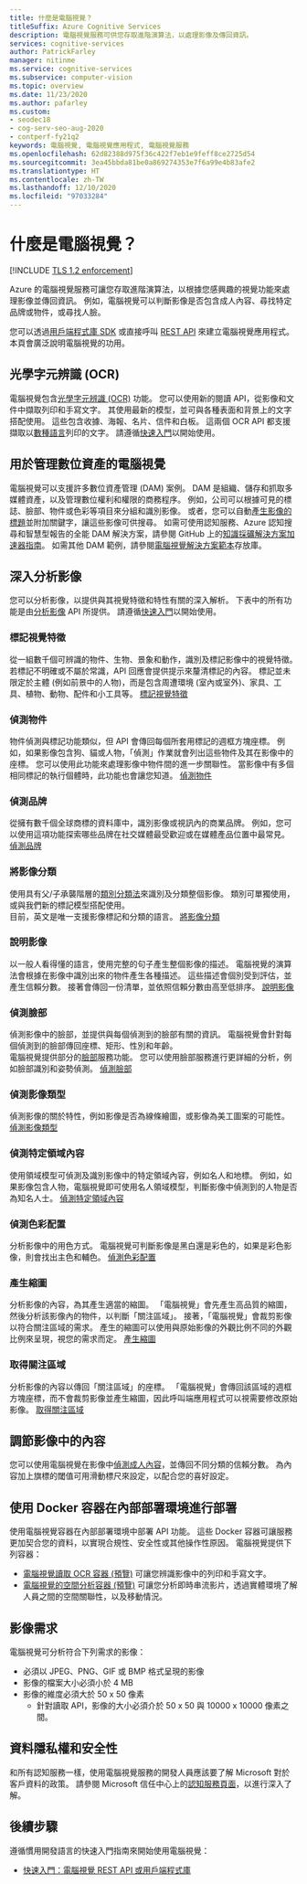 ```yaml
---
title: 什麼是電腦視覺？
titleSuffix: Azure Cognitive Services
description: 電腦視覺服務可供您存取進階演算法，以處理影像及傳回資訊。
services: cognitive-services
author: PatrickFarley
manager: nitinme
ms.service: cognitive-services
ms.subservice: computer-vision
ms.topic: overview
ms.date: 11/23/2020
ms.author: pafarley
ms.custom:
- seodec18
- cog-serv-seo-aug-2020
- contperf-fy21q2
keywords: 電腦視覺, 電腦視覺應用程式, 電腦視覺服務
ms.openlocfilehash: 62d82388d975f36c422f7eb1e9feff8ce2725d54
ms.sourcegitcommit: 3ea45bbda81be0a869274353e7f6a99e4b83afe2
ms.translationtype: HT
ms.contentlocale: zh-TW
ms.lasthandoff: 12/10/2020
ms.locfileid: "97033284"
---
```

# <a name="what-is-computer-vision"></a>什麼是電腦視覺？

[!INCLUDE [TLS 1.2 enforcement](../../../includes/cognitive-services-tls-announcement.md)]

Azure 的電腦視覺服務可讓您存取進階演算法，以根據您感興趣的視覺功能來處理影像並傳回資訊。 例如，電腦視覺可以判斷影像是否包含成人內容、尋找特定品牌或物件，或尋找人臉。

您可以透過[用戶端程式庫 SDK](./quickstarts-sdk/client-library.md) 或直接呼叫 [REST API](https://westcentralus.dev.cognitive.microsoft.com/docs/services/computer-vision-v3-1-ga/operations/5d986960601faab4bf452005) 來建立電腦視覺應用程式。 本頁會廣泛說明電腦視覺的功用。

## <a name="optical-character-recognition-ocr"></a>光學字元辨識 (OCR)

電腦視覺包含[光學字元辨識 (OCR)](concept-recognizing-text.md) 功能。 您可以使用新的閱讀 API，從影像和文件中擷取列印和手寫文字。 其使用最新的模型，並可與各種表面和背景上的文字搭配使用。 這些包含收據、海報、名片、信件和白板。 這兩個 OCR API 都支援擷取以[數種語言](./language-support.md)列印的文字。 請遵循[快速入門](./quickstarts-sdk/client-library.md)以開始使用。

## <a name="computer-vision-for-digital-asset-management"></a>用於管理數位資產的電腦視覺

電腦視覺可以支援許多數位資產管理 (DAM) 案例。 DAM 是組織、儲存和抓取多媒體資產，以及管理數位權利和權限的商務程序。 例如，公司可以根據可見的標誌、臉部、物件或色彩等項目來分組和識別影像。 或者，您可以自動[產生影像的標題](./Tutorials/storage-lab-tutorial.md)並附加關鍵字，讓這些影像可供搜尋。 如需可使用認知服務、Azure 認知搜尋和智慧型報告的全能 DAM 解決方案，請參閱 GitHub 上的[知識採礦解決方案加速器指南](https://github.com/Azure-Samples/azure-search-knowledge-mining)。 如需其他 DAM 範例，請參閱[電腦視覺解決方案範本](https://github.com/Azure-Samples/Cognitive-Services-Vision-Solution-Templates)存放庫。

## <a name="analyze-images-for-insight"></a>深入分析影像

您可以分析影像，以提供與其視覺特徵和特性有關的深入解析。 下表中的所有功能是由[分析影像](https://westcentralus.dev.cognitive.microsoft.com/docs/services/computer-vision-v3-1-ga/operations/56f91f2e778daf14a499f21b) API 所提供。 請遵循[快速入門](./quickstarts-sdk/client-library.md)以開始使用。


### <a name="tag-visual-features"></a>標記視覺特徵

從一組數千個可辨識的物件、生物、景象和動作，識別及標記影像中的視覺特徵。 若標記不明確或不屬於常識，API 回應會提供提示來釐清標記的內容。 標記並未限定於主體 (例如前景中的人物)，而是包含周遭環境 (室內或室外)、家具、工具、植物、動物、配件和小工具等。 [標記視覺特徵](concept-tagging-images.md)

### <a name="detect-objects"></a>偵測物件

物件偵測與標記功能類似，但 API 會傳回每個所套用標記的週框方塊座標。 例如，如果影像包含狗、貓或人物，「偵測」作業就會列出這些物件及其在影像中的座標。 您可以使用此功能來處理影像中物件間的進一步關聯性。 當影像中有多個相同標記的執行個體時，此功能也會讓您知道。 [偵測物件](concept-object-detection.md)

### <a name="detect-brands"></a>偵測品牌

從擁有數千個全球商標的資料庫中，識別影像或視訊內的商業品牌。 例如，您可以使用這項功能探索哪些品牌在社交媒體最受歡迎或在媒體產品位置中最常見。 [偵測品牌](concept-brand-detection.md)

### <a name="categorize-an-image"></a>將影像分類

使用具有父/子承襲階層的[類別分類法](Category-Taxonomy.md)來識別及分類整個影像。 類別可單獨使用，或與我們新的標記模型搭配使用。<br/>目前，英文是唯一支援影像標記和分類的語言。 [將影像分類](concept-categorizing-images.md)

### <a name="describe-an-image"></a>說明影像

以一般人看得懂的語言，使用完整的句子產生整個影像的描述。 電腦視覺的演算法會根據在影像中識別出來的物件產生各種描述。 這些描述會個別受到評估，並產生信賴分數。 接著會傳回一份清單，並依照信賴分數由高至低排序。 [說明影像](concept-describing-images.md)

### <a name="detect-faces"></a>偵測臉部

偵測影像中的臉部，並提供與每個偵測到的臉部有關的資訊。 電腦視覺會針對每個偵測到的臉部傳回座標、矩形、性別和年齡。<br/>電腦視覺提供部分的[臉部](../face/index.yml)服務功能。 您可以使用臉部服務進行更詳細的分析，例如臉部識別和姿勢偵測。 [偵測臉部](concept-detecting-faces.md)

### <a name="detect-image-types"></a>偵測影像類型

偵測影像的關於特性，例如影像是否為線條繪圖，或影像為美工圖案的可能性。 [偵測影像類型](concept-detecting-image-types.md)

### <a name="detect-domain-specific-content"></a>偵測特定領域內容

使用領域模型可偵測及識別影像中的特定領域內容，例如名人和地標。 例如，如果影像包含人物，電腦視覺即可使用名人領域模型，判斷影像中偵測到的人物是否為知名人士。 [偵測特定領域內容](concept-detecting-domain-content.md)

### <a name="detect-the-color-scheme"></a>偵測色彩配置

分析影像中的用色方式。 電腦視覺可判斷影像是黑白還是彩色的，如果是彩色影像，則會找出主色和輔色。 [偵測色彩配置](concept-detecting-color-schemes.md)

### <a name="generate-a-thumbnail"></a>產生縮圖

分析影像的內容，為其產生適當的縮圖。 「電腦視覺」會先產生高品質的縮圖，然後分析該影像內的物件，以判斷「關注區域」。 接著，「電腦視覺」會裁剪影像以符合關注區域的需求。 產生的縮圖可以使用與原始影像的外觀比例不同的外觀比例來呈現，視您的需求而定。 [產生縮圖](concept-generating-thumbnails.md)

### <a name="get-the-area-of-interest"></a>取得關注區域

分析影像的內容以傳回「關注區域」的座標。 「電腦視覺」會傳回該區域的週框方塊座標，而不會裁剪影像並產生縮圖，因此呼叫端應用程式可以視需要修改原始影像。 [取得關注區域](concept-generating-thumbnails.md#area-of-interest)

## <a name="moderate-content-in-images"></a>調節影像中的內容

您可以使用電腦視覺在影像中[偵測成人內容](concept-detecting-adult-content.md)，並傳回不同分類的信賴分數。 為內容加上旗標的閾值可用滑動標尺來設定，以配合您的喜好設定。

## <a name="deploy-on-premises-using-docker-containers"></a>使用 Docker 容器在內部部署環境進行部署

使用電腦視覺容器在內部部署環境中部署 API 功能。 這些 Docker 容器可讓服務更加契合您的資料，以實現合規性、安全性或其他操作性原因。 電腦視覺提供下列容器：

* [電腦視覺讀取 OCR 容器 (預覽)](computer-vision-how-to-install-containers.md) 可讓您辨識影像中的列印和手寫文字。
* [電腦視覺的空間分析容器 (預覽)](spatial-analysis-container.md) 可讓您分析即時串流影片，透過實體環境了解人員之間的空間關聯性，以及移動情況。

## <a name="image-requirements"></a>影像需求

電腦視覺可分析符合下列需求的影像：

- 必須以 JPEG、PNG、GIF 或 BMP 格式呈現的影像
- 影像的檔案大小必須小於 4 MB
- 影像的維度必須大於 50 x 50 像素
  - 針對讀取 API，影像的大小必須介於 50 x 50 與 10000 x 10000 像素之間。

## <a name="data-privacy-and-security"></a>資料隱私權和安全性

和所有認知服務一樣，使用電腦視覺服務的開發人員應該要了解 Microsoft 對於客戶資料的政策。 請參閱 Microsoft 信任中心上的[認知服務頁面](https://www.microsoft.com/trustcenter/cloudservices/cognitiveservices)，以進行深入了解。

## <a name="next-steps"></a>後續步驟

遵循慣用開發語言的快速入門指南來開始使用電腦視覺：

- [快速入門：電腦視覺 REST API 或用戶端程式庫](./quickstarts-sdk/client-library.md)
